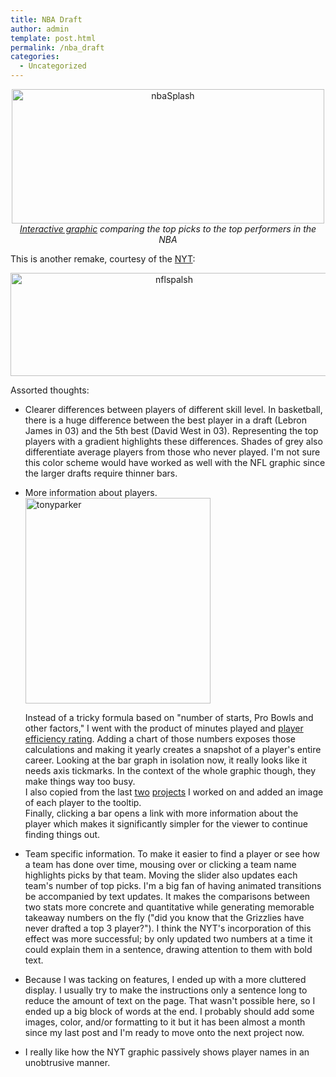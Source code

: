```yaml
---
title: NBA Draft
author: admin
template: post.html
permalink: /nba_draft
categories:
  - Uncategorized
---
```

<p style="text-align: center;">
  <a href="http://roadtolarissa.com/nba-draft/"><img class="wp-image-266 aligncenter" alt="nbaSplash" src="http://www.roadtolarissa.com/wp-content/uploads/2013/06/nbaSplash.png" width="500" height="215" /><br /> </a><em><a href="http://roadtolarissa.com/nba-draft/">Interactive graphic</a> comparing the top picks to the top performers in the NBA</em>
</p>

<p style="text-align: left;">
  This is another remake, courtesy of the <a href="http://www.nytimes.com/interactive/2013/04/25/sports/football/picking-the-best-in-the-nfl-draft.html?_r=0">NYT</a>:
</p>

<p style="text-align: center;">
  <a href="http://www.nytimes.com/interactive/2013/04/25/sports/football/picking-the-best-in-the-nfl-draft.html?_r=0"><img class=" wp-image-268 aligncenter" alt="nflspalsh" src="http://www.roadtolarissa.com/wp-content/uploads/2013/06/nflspalsh.png" width="508" height="165" /></a>
</p>

<p style="text-align: left;">
  Assorted thoughts:
</p>

*   Clearer differences between players of different skill level. In basketball, there is a huge difference between the best player in a draft (Lebron James in 03) and the 5th best (David West in 03). Representing the top players with a gradient highlights these differences. Shades of grey also differentiate &#x20; average &#x20; players from those who never played. I'm not sure this color scheme would have worked as well with the NFL graphic since the larger drafts require thinner bars.

*   More information about players.  
    [<img class="size-full wp-image-270 aligncenter" alt="tonyparker" src="http://www.roadtolarissa.com/wp-content/uploads/2013/06/tonyparker1.png" width="296" height="329" />][1]  

    Instead of a tricky formula based on "number of starts, Pro Bowls and other factors," I went with the product of minutes played and [player efficiency rating][2]. Adding a chart of those numbers exposes those calculations and making it yearly creates a snapshot of a player's entire career. Looking at the bar graph in isolation now, it really looks like it needs axis tickmarks. In the context of the whole graphic though, they make things way too busy.  
    I also copied from the last [two][3]&#x20;[projects][4] I worked on and added an image of each player to the tooltip.  
    Finally, clicking a bar opens a link with more information about the player which makes it significantly simpler for the viewer to continue finding things out.

*   Team specific information. To make it easier to find a player or see how a team has done over time, mousing over or clicking a team name highlights picks by that team. Moving the slider also updates each team's number of top picks. I'm a big fan of having animated transitions be accompanied by text updates. It makes the comparisons between two stats more concrete and quantitative while generating memorable takeaway numbers on the fly ("did you know that the Grizzlies have never drafted a top 3 player?"). I think the NYT's incorporation of this effect was more successful; by only updated two numbers at a time it could explain them in a sentence, drawing attention to them with bold text.

*   Because I was tacking on features, I ended up with a more cluttered display. I usually try to make the instructions only a sentence long to reduce the amount of text on the page. That wasn't possible here, so I ended up a big block of words at the end. I probably should add some images, color, and/or formatting to it but it has been almost a month since my last post and I'm ready to move onto the next project now.
*   I really like how the NYT graphic passively shows player names in an unobtrusive manner.

 [1]: http://www.roadtolarissa.com/wp-content/uploads/2013/06/tonyparker1.png
 [2]: http://en.wikipedia.org/wiki/Player_Efficiency_Rating
 [3]: http://www.roadtolarissa.com/film-strips/
 [4]: http://roadtolarissa.com/meteors/
